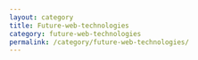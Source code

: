 ```yaml
---
layout: category
title: Future-web-technologies
category: future-web-technologies
permalink: /category/future-web-technologies/
---
```

